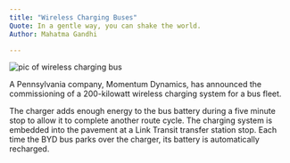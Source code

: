 ```yaml
---
title: "Wireless Charging Buses"
Quote: In a gentle way, you can shake the world.
Author: Mahatma Gandhi

---
```


<img src="/Blog/img/bus.jpg" alt="pic of wireless charging bus">

 A Pennsylvania company, Momentum Dynamics, has announced the commissioning of a 200-kilowatt wireless charging system for a bus fleet. 
 
 The charger adds enough energy to the bus battery during a five minute stop to allow it to complete another route cycle. The charging system is embedded into the pavement at a Link Transit transfer station stop. Each time the BYD bus parks over the charger, its battery is automatically recharged.

